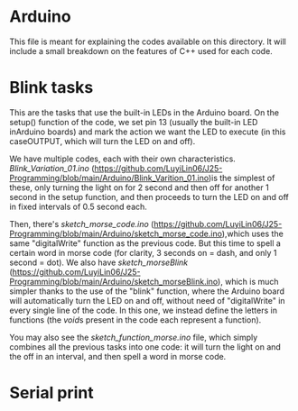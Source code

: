 # Arduino
This file is meant for explaining the codes available on this directory. It will include a small breakdown on the features of C++ used for each code.

# Blink tasks
This are the tasks that use the built-in LEDs in the Arduino board. On the setup() function of the code, we set pin 13 (usually the built-in LED inArduino boards) and mark the action we want the LED to execute (in this caseOUTPUT, which will turn the LED on and off).

We have multiple codes, each with their own characteristics. *Blink_Variation_01.ino* (https://github.com/LuyiLin06/J25-Programming/blob/main/Arduino/Blink_Varition_01.ino)is the simplest of these, only turning the light on for 2 second and then off for another 1 second in the setup function, and then proceeds to turn the LED on and off in fixed intervals of 0.5 second each.

Then, there's *sketch_morse_code.ino* (https://github.com/LuyiLin06/J25-Programming/blob/main/Arduino/sketch_morse_code.ino),which uses the same "digitalWrite" function as the previous code. But this time to spell a certain word in morse code (for clarity, 3 seconds on = dash, and only 1 second = dot). We also have *sketch_morseBlink* (https://github.com/LuyiLin06/J25-Programming/blob/main/Arduino/sketch_morseBlink.ino), which is much simpler thanks to the use of the "blink" function, where the Arduino board will automatically turn the LED on and off, without need of "digitalWrite" in every single line of the code. In this one, we instead define the letters in functions (the *void*s present in the code each represent a function). 

You may also see the *sketch_function_morse.ino* file, which simply combines all the previous tasks into one code: it will turn the light on and the off in an interval, and then spell a word in morse code.

# Serial print
